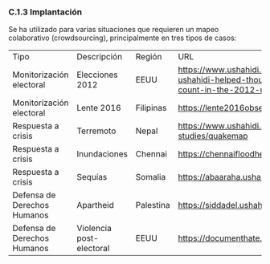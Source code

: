### C.1.3 Implantación

Se ha utilizado para varias situaciones que requieren un mapeo colaborativo (crowdsourcing), principalmente en tres tipos de casos:

<table>
  <tr>
    <td>Tipo</td>
    <td>Descripción</td>
    <td>Región</td>
    <td>URL</td>
  </tr>
  <tr>
    <td>Monitorización electoral</td>
    <td>Elecciones 2012</td>
    <td>EEUU</td>
    <td><a href="https://www.ushahidi.com/blog/2016/05/06/how-ushahidi-helped-thousands-of-peoples-votes-count-in-the-2012-usa-election">https://www.ushahidi.com/blog/2016/05/06/how-ushahidi-helped-thousands-of-peoples-votes-count-in-the-2012-usa-election</a> </td>
  </tr>
  <tr>
    <td>Monitorización electoral</td>
    <td>Lente 2016</td>
    <td>Filipinas </td>
    <td><a href="https://lente2016observations2.ushahidi.io">https://lente2016observations2.ushahidi.io</a> </td>
  </tr>
  <tr>
    <td>Respuesta a crisis</td>
    <td>Terremoto</td>
    <td>Nepal </td>
    <td><a href="https://www.ushahidi.com/case-studies/quakemap">https://www.ushahidi.com/case-studies/quakemap</a>  </td>
  </tr>
  <tr>
    <td>Respuesta a crisis</td>
    <td>Inundaciones</td>
    <td>Chennai</td>
    <td><a href="**https://chennaifloodhelp.ushahidi.io">https://chennaifloodhelp.ushahidi.io</a> </td>
  </tr>
  <tr>
    <td>Respuesta a crisis</td>
    <td>Sequías</td>
    <td>Somalia</td>
    <td><a href="https://abaaraha.ushahidi.io/">https://abaaraha.ushahidi.io/</a> </td>
  </tr>
  <tr>
    <td>Defensa de Derechos Humanos</td>
    <td>Apartheid </td>
    <td>Palestina</td>
    <td><a href="https://siddadel.ushahidi.io/">https://siddadel.ushahidi.io/</a> </td>
  </tr>
  <tr>
    <td>Defensa de Derechos Humanos</td>
    <td>Violencia post-electoral</td>
    <td>EEUU</td>
    <td><a href="https://documenthate.ushahidi.io/">https://documenthate.ushahidi.io/</a></td>
  </tr>
</table>




